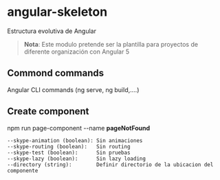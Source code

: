 # angular-skeleton
Estructura evolutiva de Angular


> **Nota**: Este modulo pretende ser la plantilla para proyectos de diferente organización con Angular 5

## Commond commands 

 Angular CLI commands (ng serve, ng build,....)

## Create component 

npm run page-component --name __pageNotFound__ 

    --skype-animation (boolean): Sin animaciones
    --skype-routing (boolean):   Sin routing
    --skype-test (boolean):      Sin pruebas
    --skype-lazy (boolean):      Sin lazy loading
    --directory (string):        Definir directorio de la ubicacion del componente

## 
